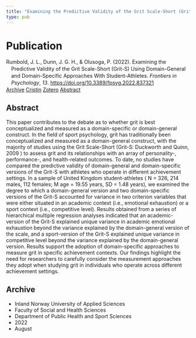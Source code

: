 ```yaml
---
title: "Examining the Predictive Validity of the Grit Scale-Short (Grit-S) Using Domain-General and Domain-Specific Approaches With Student-Athletes"
type: pub
---
```

<h1>Publication</h1>
<article id="csl-bib-container-JB2BFLP4" class="csl-bib-container">
  <div class="csl-bib-body" style="line-height: 1.35; padding-left: 1em; text-indent:-1em;">
  <div class="csl-entry">Rumbold, J. L., Dunn, J. G. H., &amp; Olusoga, P. (2022). Examining the Predictive Validity of the Grit Scale-Short (Grit-S) Using Domain-General and Domain-Specific Approaches With Student-Athletes. <i>Frontiers in Psychology</i>, <i>13</i>. <a href="https://doi.org/10.3389/fpsyg.2022.837321">https://doi.org/10.3389/fpsyg.2022.837321</a></div>
</div>
  <div class="csl-bib-buttons">
    <a href="#taxonomy-article-JB2BFLP4" class="csl-bib-button">Archive</a>
    <a href="https://app.cristin.no/results/show.jsf?id=2045926" alt="Cristin URL" class="csl-bib-button">Cristin</a>
    <a href="http://zotero.org/groups/5022929/items/JB2BFLP4" alt="Zotero URL" class="csl-bib-button">Zotero</a>
    <a href="#abstract-article-JB2BFLP4" class="csl-bib-button">Abstract</a>
  </div>
  <div id="csl-bib-meta-container-JB2BFLP4"></div>
</article>
<div id="csl-bib-meta-JB2BFLP4" class="csl-bib-meta">
  <article id="abstract-article-JB2BFLP4" class="abstract-article">
    <h1>Abstract</h1>
    This paper contributes to the debate as to whether grit is best conceptualized and measured as a domain-specific or domain-general construct. In the field of sport psychology, grit has traditionally been conceptualized and measured as a domain-general construct, with the majority of studies using the Grit Scale-Short (Grit-S: Duckworth and Quinn, 2009 ) to assess grit and its relationships with an array of personality-, performance-, and health-related outcomes. To date, no studies have compared the predictive validity of domain-general and domain-specific versions of the Grit-S with athletes who operate in different achievement settings. In a sample of United Kingdom student-athletes ( N = 326, 214 males, 112 females; M age = 19.55 years, SD = 1.48 years), we examined the degree to which a domain-general version and two domain-specific versions of the Grit-S accounted for variance in two criterion variables that were either situated in an academic context (i.e., emotional exhaustion) or a sport context (i.e., competitive level). Results obtained from a series of hierarchical multiple regression analyses indicated that an academic-version of the Grit-S explained unique variance in academic emotional exhaustion beyond the variance explained by the domain-general version of the scale, and a sport-version of the Grit-S explained unique variance in competitive level beyond the variance explained by the domain-general version. Results support the adoption of domain-specific approaches to measure grit in specific achievement contexts. Our findings highlight the need for researchers to carefully consider the measurement approaches they adopt when studying grit in individuals who operate across different achievement settings.
  </article>
  <article id="taxonomy-article-JB2BFLP4" class="taxonomy-article">
    <h1>Archive</h1>
    <ul>
      <li>Inland Norway University of Applied Sciences</li>
      <li>Faculty of Social and Health Sciences</li>
      <li>Department of Public Health and Sport Sciences</li>
      <li>2022</li>
      <li>August</li>
    </ul>
  </article>
</div>
